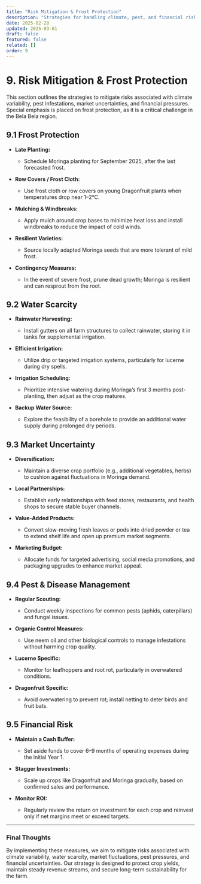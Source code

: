 ```yaml
---
title: "Risk Mitigation & Frost Protection"
description: "Strategies for handling climate, pest, and financial risks, including comprehensive frost protection measures."
date: 2025-02-28
updated: 2025-03-01
draft: false
featured: false
related: []
order: 9
---
```


# 9. Risk Mitigation & Frost Protection

This section outlines the strategies to mitigate risks associated with climate variability, pest infestations, market uncertainties, and financial pressures. Special emphasis is placed on frost protection, as it is a critical challenge in the Bela Bela region.

## 9.1 Frost Protection

- **Late Planting:**  
  - Schedule Moringa planting for September 2025, after the last forecasted frost.
  
- **Row Covers / Frost Cloth:**  
  - Use frost cloth or row covers on young Dragonfruit plants when temperatures drop near 1–2°C.
  
- **Mulching & Windbreaks:**  
  - Apply mulch around crop bases to minimize heat loss and install windbreaks to reduce the impact of cold winds.
  
- **Resilient Varieties:**  
  - Source locally adapted Moringa seeds that are more tolerant of mild frost.
  
- **Contingency Measures:**  
  - In the event of severe frost, prune dead growth; Moringa is resilient and can resprout from the root.

## 9.2 Water Scarcity

- **Rainwater Harvesting:**  
  - Install gutters on all farm structures to collect rainwater, storing it in tanks for supplemental irrigation.
  
- **Efficient Irrigation:**  
  - Utilize drip or targeted irrigation systems, particularly for lucerne during dry spells.
  
- **Irrigation Scheduling:**  
  - Prioritize intensive watering during Moringa’s first 3 months post-planting, then adjust as the crop matures.
  
- **Backup Water Source:**  
  - Explore the feasibility of a borehole to provide an additional water supply during prolonged dry periods.

## 9.3 Market Uncertainty

- **Diversification:**  
  - Maintain a diverse crop portfolio (e.g., additional vegetables, herbs) to cushion against fluctuations in Moringa demand.
  
- **Local Partnerships:**  
  - Establish early relationships with feed stores, restaurants, and health shops to secure stable buyer channels.
  
- **Value-Added Products:**  
  - Convert slow-moving fresh leaves or pods into dried powder or tea to extend shelf life and open up premium market segments.
  
- **Marketing Budget:**  
  - Allocate funds for targeted advertising, social media promotions, and packaging upgrades to enhance market appeal.

## 9.4 Pest & Disease Management

- **Regular Scouting:**  
  - Conduct weekly inspections for common pests (aphids, caterpillars) and fungal issues.
  
- **Organic Control Measures:**  
  - Use neem oil and other biological controls to manage infestations without harming crop quality.
  
- **Lucerne Specific:**  
  - Monitor for leafhoppers and root rot, particularly in overwatered conditions.
  
- **Dragonfruit Specific:**  
  - Avoid overwatering to prevent rot; install netting to deter birds and fruit bats.

## 9.5 Financial Risk

- **Maintain a Cash Buffer:**  
  - Set aside funds to cover 6–9 months of operating expenses during the initial Year 1.
  
- **Stagger Investments:**  
  - Scale up crops like Dragonfruit and Moringa gradually, based on confirmed sales and performance.
  
- **Monitor ROI:**  
  - Regularly review the return on investment for each crop and reinvest only if net margins meet or exceed targets.

---

### Final Thoughts

By implementing these measures, we aim to mitigate risks associated with climate variability, water scarcity, market fluctuations, pest pressures, and financial uncertainties. Our strategy is designed to protect crop yields, maintain steady revenue streams, and secure long-term sustainability for the farm.
